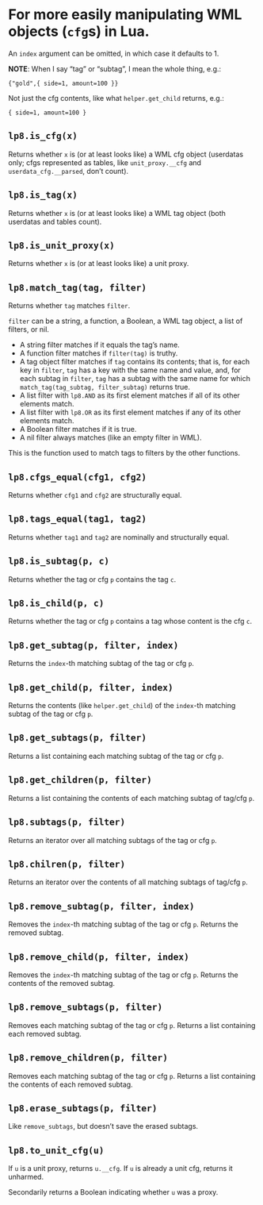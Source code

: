 
For more easily manipulating WML objects (`cfg`s) in Lua.
===============================================================================

An `index` argument can be omitted, in which case it defaults to 1.


**NOTE**: When I say “tag” or “subtag”, I mean the whole thing, e.g.:

	{"gold",{ side=1, amount=100 }}

Not just the cfg contents, like what `helper.get_child` returns, e.g.:

	{ side=1, amount=100 }


`lp8.is_cfg(x)`
-------------------------------------------------------------------------------
Returns whether `x` is (or at least looks like) a WML cfg object (userdatas
only; cfgs represented as tables, like `unit_proxy.__cfg` and
`userdata_cfg.__parsed`, don’t count).


`lp8.is_tag(x)`
-------------------------------------------------------------------------------
Returns whether `x` is (or at least looks like) a WML tag object (both
userdatas and tables count).


`lp8.is_unit_proxy(x)`
-------------------------------------------------------------------------------
Returns whether `x` is (or at least looks like) a unit proxy.


`lp8.match_tag(tag, filter)`
-------------------------------------------------------------------------------
Returns whether `tag` matches `filter`.

`filter` can be a string, a function, a Boolean, a WML tag object, a list of
filters, or nil.

* A string filter matches if it equals the tag’s name.
* A function filter matches if `filter(tag)` is truthy.
* A tag object filter matches if `tag` contains its contents; that is, for each
  key in `filter`, `tag` has a key with the same name and value, and, for each
  subtag in `filter`, `tag` has a subtag with the same name for which
  `match_tag(tag_subtag, filter_subtag)` returns true.
* A list filter with `lp8.AND` as its first element matches if all of its
  other elements match.
* A list filter with `lp8.OR` as its first element matches if any of its
  other elements match.
* A Boolean filter matches if it is true.
* A nil filter always matches (like an empty filter in WML).

This is the function used to match tags to filters by the other functions.


`lp8.cfgs_equal(cfg1, cfg2)`
-------------------------------------------------------------------------------
Returns whether `cfg1` and `cfg2` are structurally equal.


`lp8.tags_equal(tag1, tag2)`
-------------------------------------------------------------------------------
Returns whether `tag1` and `tag2` are nominally and structurally equal.


`lp8.is_subtag(p, c)`
-------------------------------------------------------------------------------
Returns whether the tag or cfg `p` contains the tag `c`.


`lp8.is_child(p, c)`
-------------------------------------------------------------------------------
Returns whether the tag or cfg `p` contains a tag whose content is the cfg `c`.


`lp8.get_subtag(p, filter, index)`
-------------------------------------------------------------------------------
Returns the `index`-th matching subtag of the tag or cfg `p`.


`lp8.get_child(p, filter, index)`
-------------------------------------------------------------------------------
Returns the contents (like `helper.get_child`) of the `index`-th matching
subtag of the tag or cfg `p`.


`lp8.get_subtags(p, filter)`
-------------------------------------------------------------------------------
Returns a list containing each matching subtag of the tag or cfg `p`.


`lp8.get_children(p, filter)`
-------------------------------------------------------------------------------
Returns a list containing the contents of each matching subtag of tag/cfg `p`.


`lp8.subtags(p, filter)`
-------------------------------------------------------------------------------
Returns an iterator over all matching subtags of the tag or cfg `p`.


`lp8.chilren(p, filter)`
-------------------------------------------------------------------------------
Returns an iterator over the contents of all matching subtags of tag/cfg `p`.


`lp8.remove_subtag(p, filter, index)`
-------------------------------------------------------------------------------
Removes the `index`-th matching subtag of the tag or cfg `p`.
Returns the removed subtag.


`lp8.remove_child(p, filter, index)`
-------------------------------------------------------------------------------
Removes the `index`-th matching subtag of the tag or cfg `p`.
Returns the contents of the removed subtag.


`lp8.remove_subtags(p, filter)`
-------------------------------------------------------------------------------
Removes each matching subtag of the tag or cfg `p`.
Returns a list containing each removed subtag.


`lp8.remove_children(p, filter)`
-------------------------------------------------------------------------------
Removes each matching subtag of the tag or cfg `p`.
Returns a list containing the contents of each removed subtag.


`lp8.erase_subtags(p, filter)`
-------------------------------------------------------------------------------
Like `remove_subtags`, but doesn’t save the erased subtags.


`lp8.to_unit_cfg(u)`
-------------------------------------------------------------------------------
If `u` is a unit proxy, returns `u.__cfg`. If `u` is already a unit cfg,
returns it unharmed.

Secondarily returns a Boolean indicating whether `u` was a proxy.

